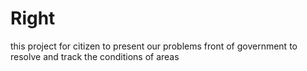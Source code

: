 # Right
this project for citizen to present our problems front of government to resolve and track the conditions of areas
